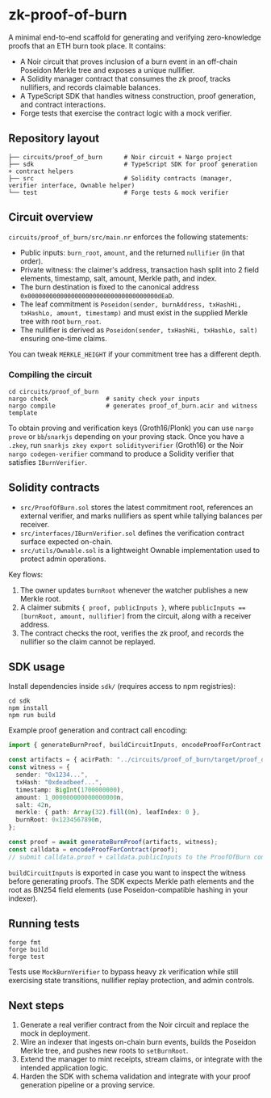 # zk-proof-of-burn

A minimal end-to-end scaffold for generating and verifying zero-knowledge proofs that an ETH burn took place. It contains:

- A Noir circuit that proves inclusion of a burn event in an off-chain Poseidon Merkle tree and exposes a unique nullifier.
- A Solidity manager contract that consumes the zk proof, tracks nullifiers, and records claimable balances.
- A TypeScript SDK that handles witness construction, proof generation, and contract interactions.
- Forge tests that exercise the contract logic with a mock verifier.

## Repository layout

```
├── circuits/proof_of_burn      # Noir circuit + Nargo project
├── sdk                         # TypeScript SDK for proof generation + contract helpers
├── src                         # Solidity contracts (manager, verifier interface, Ownable helper)
└── test                        # Forge tests & mock verifier
```

## Circuit overview

`circuits/proof_of_burn/src/main.nr` enforces the following statements:

- Public inputs: `burn_root`, `amount`, and the returned `nullifier` (in that order).
- Private witness: the claimer's address, transaction hash split into 2 field elements, timestamp, salt, amount, Merkle path, and index.
- The burn destination is fixed to the canonical address `0x000000000000000000000000000000000000dEaD`.
- The leaf commitment is `Poseidon(sender, burnAddress, txHashHi, txHashLo, amount, timestamp)` and must exist in the supplied Merkle tree with root `burn_root`.
- The nullifier is derived as `Poseidon(sender, txHashHi, txHashLo, salt)` ensuring one-time claims.

You can tweak `MERKLE_HEIGHT` if your commitment tree has a different depth.

### Compiling the circuit

```
cd circuits/proof_of_burn
nargo check                # sanity check your inputs
nargo compile              # generates proof_of_burn.acir and witness template
```

To obtain proving and verification keys (Groth16/Plonk) you can use `nargo prove` or `bb`/`snarkjs` depending on your proving stack. Once you have a `.zkey`, run `snarkjs zkey export solidityverifier` (Groth16) or the Noir `nargo codegen-verifier` command to produce a Solidity verifier that satisfies `IBurnVerifier`.

## Solidity contracts

- `src/ProofOfBurn.sol` stores the latest commitment root, references an external verifier, and marks nullifiers as spent while tallying balances per receiver.
- `src/interfaces/IBurnVerifier.sol` defines the verification contract surface expected on-chain.
- `src/utils/Ownable.sol` is a lightweight Ownable implementation used to protect admin operations.

Key flows:

1. The owner updates `burnRoot` whenever the watcher publishes a new Merkle root.
2. A claimer submits `{ proof, publicInputs }`, where `publicInputs == [burnRoot, amount, nullifier]` from the circuit, along with a receiver address.
3. The contract checks the root, verifies the zk proof, and records the nullifier so the claim cannot be replayed.

## SDK usage

Install dependencies inside `sdk/` (requires access to npm registries):

```
cd sdk
npm install
npm run build
```

Example proof generation and contract call encoding:

```ts
import { generateBurnProof, buildCircuitInputs, encodeProofForContract } from "./dist/index.js";

const artifacts = { acirPath: "../circuits/proof_of_burn/target/proof_of_burn.acir" };
const witness = {
  sender: "0x1234...",
  txHash: "0xdeadbeef...",
  timestamp: BigInt(1700000000),
  amount: 1_000000000000000000n,
  salt: 42n,
  merkle: { path: Array(32).fill(0n), leafIndex: 0 },
  burnRoot: 0x1234567890n,
};

const proof = await generateBurnProof(artifacts, witness);
const calldata = encodeProofForContract(proof);
// submit calldata.proof + calldata.publicInputs to the ProofOfBurn contract
```

`buildCircuitInputs` is exported in case you want to inspect the witness before generating proofs. The SDK expects Merkle path elements and the root as BN254 field elements (use Poseidon-compatible hashing in your indexer).

## Running tests

```
forge fmt
forge build
forge test
```

Tests use `MockBurnVerifier` to bypass heavy zk verification while still exercising state transitions, nullifier replay protection, and admin controls.

## Next steps

1. Generate a real verifier contract from the Noir circuit and replace the mock in deployment.
2. Wire an indexer that ingests on-chain burn events, builds the Poseidon Merkle tree, and pushes new roots to `setBurnRoot`.
3. Extend the manager to mint receipts, stream claims, or integrate with the intended application logic.
4. Harden the SDK with schema validation and integrate with your proof generation pipeline or a proving service.

